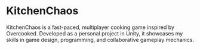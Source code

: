 # KitchenChaos
KitchenChaos is a fast-paced, multiplayer cooking game inspired by Overcooked. Developed as a personal project in Unity, it showcases my skills in game design, programming, and collaborative gameplay mechanics.
